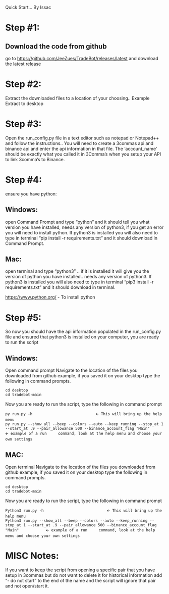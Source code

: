 Quick Start... By Issac

# Step #1:
## Download the code from github
go to https://github.com/JeeZues/TradeBot/releases/latest and download the latest release


# Step #2:

Extract the downloaded files to a location of your choosing.. Example Extract to desktop


# Step #3:

Open the run_config.py file in a text editor such as notepad or Notepad++ and follow the instructions.. You will need to create a 3commas api and binance api and enter the api information in that file. The  ‘account_name’ should be exactly what you called it in 3Comma’s when you setup your API to link 3comma’s to Binance.


# Step #4:
ensure you have python:

## Windows:
open Command Prompt and type “python” and it should tell you what version you have installed, needs any version of python3, if you get an error you will need to install python. If python3 is installed you will also need to type in terminal “pip install -r requirements.txt” and it should download in Command Prompt.

## Mac:
open terminal and type “python3” .. if it is installed it will give you the version of python you have installed.. needs any version of python3. If python3 is installed you will also need to type in terminal “pip3 install -r requirements.txt” and it should download in terminal.

https://www.python.org/ - To install python


# Step #5:
So now you should have the api information populated in the run_config.py file and ensured that python3 is installed on your computer, you are ready to run the script


## Windows:
Open command prompt
Navigate to the location of the files you downloaded from github example, if you saved it on your desktop type the following in command prompts.
```
cd desktop
cd tradebot-main
```
Now you are ready to run the script, type the following in command prompt
```
py run.py -h                            🡨 This will bring up the help menu
py run.py --show_all --beep --colors --auto --keep_running --stop_at 1 --start_at .9 --pair_allowance 500 --binance_account_flag "Main"            🡨 example of a run     command, look at the help menu and choose your own settings
```

## MAC:
Open terminal
Navigate to the location of the files you downloaded from github example, if you saved it on your desktop type the following in command prompts.
```
cd desktop
cd tradebot-main
```
Now you are ready to run the script, type the following in command prompt
```
Python3 run.py -h                            🡨 This will bring up the help menu
Python3 run.py --show_all --beep --colors --auto --keep_running --stop_at 1 --start_at .9 --pair_allowance 500 --binance_account_flag "Main"            🡨 example of a run     command, look at the help menu and choose your own settings
```

# MISC Notes:
If you want to keep the script from opening a specific pair that you have setup in 3commas but do not want to delete it for historical information add “- do not start” to the end of the name and the script will ignore that pair and not open/start it. 

